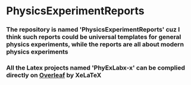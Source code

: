 # PhysicsExperimentReports
### The repository is named 'PhysicsExperimentReports' cuz I think such reports could be universal templates for general physics experiments, while the reports are all about modern physics experiments
### All the Latex projects named 'PhyExLabx-x' can be complied directly on [Overleaf](https://www.overleaf.com/project) by XeLaTeX
